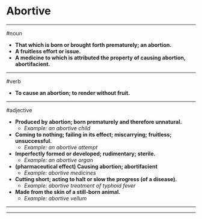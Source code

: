 # Abortive
---
#noun
- **That which is born or brought forth prematurely; an abortion.**
- **A fruitless effort or issue.**
- **A medicine to which is attributed the property of causing abortion, abortifacient.**
---
#verb
- **To cause an abortion; to render without fruit.**
---
#adjective
- **Produced by abortion; born prematurely and therefore unnatural.**
	- _Example: an abortive child_
- **Coming to nothing; failing in its effect; miscarrying; fruitless; unsuccessful.**
	- _Example: an abortive attempt_
- **Imperfectly formed or developed; rudimentary; sterile.**
	- _Example: an abortive organ_
- **(pharmaceutical effect) Causing abortion; abortifacient**
	- _Example: abortive medicines_
- **Cutting short; acting to halt or slow the progress (of a disease).**
	- _Example: abortive treatment of typhoid fever_
- **Made from the skin of a still-born animal.**
	- _Example: abortive vellum_
---
---
